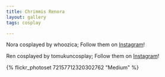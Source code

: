 ```yaml
---
title: Chrimmis Renora
layout: gallery
tags: cosplay

---
```


Nora cosplayed by whoozica; Follow them on [Instagram](https://www.instagram.com/whoozica)!

Ren cosplayed by tomukuncosplay; Follow them on [Instagram](https://www.instagram.com/tomukuncosplay)!

{% flickr_photoset 72157712320302762 "Medium" %}